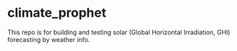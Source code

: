 # climate_prophet
This repo is for building and testing solar (Global Horizontal Irradiation, GHI) forecasting by weather info.
